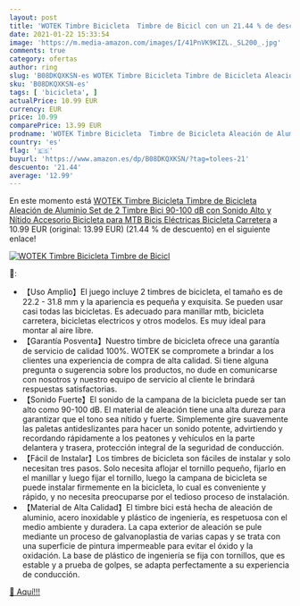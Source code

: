 ```yaml
---
layout: post
title: 'WOTEK Timbre Bicicleta  Timbre de Bicicl con un 21.44 % de descuento'
date: 2021-01-22 15:33:54
image: 'https://m.media-amazon.com/images/I/41PnVK9KIZL._SL200_.jpg'
comments: true
category: ofertas
author: ring
slug: 'B08DKQXKSN-es WOTEK Timbre Bicicleta Timbre de Bicicleta Aleación de...'
sku: 'B08DKQXKSN-es'
tags: [ 'bicicleta', ]
actualPrice: 10.99 EUR
currency: EUR
price: 10.99
comparePrice: 13.99 EUR
prodname: 'WOTEK Timbre Bicicleta  Timbre de Bicicleta Aleación de Aluminio  Set de 2 Timbre Bici 90-100 dB con Sonido Alto y Nítido  Accesorio Bicicleta para MTB  Bicis Eléctricas  Bicicleta Carretera'
country: 'es'
flag: '🇪🇸'
buyurl: 'https://www.amazon.es/dp/B08DKQXKSN/?tag=tolees-21'
descuento: '21.44'
average: '12.99'
---
```


En este momento está [WOTEK Timbre Bicicleta  Timbre de Bicicleta Aleación de Aluminio  Set de 2 Timbre Bici 90-100 dB con Sonido Alto y Nítido  Accesorio Bicicleta para MTB  Bicis Eléctricas  Bicicleta Carretera](https://www.amazon.es/dp/B08DKQXKSN/?tag=tolees-21) a 10.99 EUR (original: 13.99 EUR) (21.44 %  de descuento) en el siguiente enlace!

[![WOTEK Timbre Bicicleta  Timbre de Bicicl](https://m.media-amazon.com/images/I/41PnVK9KIZL._SL200_.jpg)](https://www.amazon.es/dp/B08DKQXKSN/?tag=tolees-21)

🔎:

- 【Uso Amplio】El juego incluye 2 timbres de bicicleta, el tamaño es de 22.2 - 31.8 mm y la apariencia es pequeña y exquisita. Se pueden usar casi todas las bicicletas. Es adecuado para manillar mtb, bicicleta carretera, bicicletas electricos y otros modelos. Es muy ideal para montar al aire libre.
- 【Garantía Posventa】Nuestro timbre de bicicleta ofrece una garantía de servicio de calidad 100%. WOTEK se compromete a brindar a los clientes una experiencia de compra de alta calidad. Si tiene alguna pregunta o sugerencia sobre los productos, no dude en comunicarse con nosotros y nuestro equipo de servicio al cliente le brindará respuestas satisfactorias.
- 【Sonido Fuerte】El sonido de la campana de la bicicleta puede ser tan alto como 90-100 dB. El material de aleación tiene una alta dureza para garantizar que el tono sea nítido y fuerte. Simplemente gire suavemente las paletas antideslizantes para hacer un sonido potente, advirtiendo y recordando rápidamente a los peatones y vehículos en la parte delantera y trasera, protección integral de la seguridad de conducción.
- 【Fácil de Instalar】Los timbres de bicicleta son fáciles de instalar y solo necesitan tres pasos. Solo necesita aflojar el tornillo pequeño, fijarlo en el manillar y luego fijar el tornillo, luego la campana de bicicleta se puede instalar firmemente en la bicicleta, lo cual es conveniente y rápido, y no necesita preocuparse por el tedioso proceso de instalación.
- 【Material de Alta Calidad】El timbre bici está hecha de aleación de aluminio, acero inoxidable y plástico de ingeniería, es respetuosa con el medio ambiente y duradera. La capa exterior de aleación se pule mediante un proceso de galvanoplastia de varias capas y se trata con una superficie de pintura impermeable para evitar el óxido y la oxidación. La base de plástico de ingeniería se fija con tornillos, que es estable y a prueba de golpes, se adapta perfectamente a su experiencia de conducción.

[🛒 Aquí!!!](https://www.amazon.es/dp/B08DKQXKSN/?tag=tolees-21)
